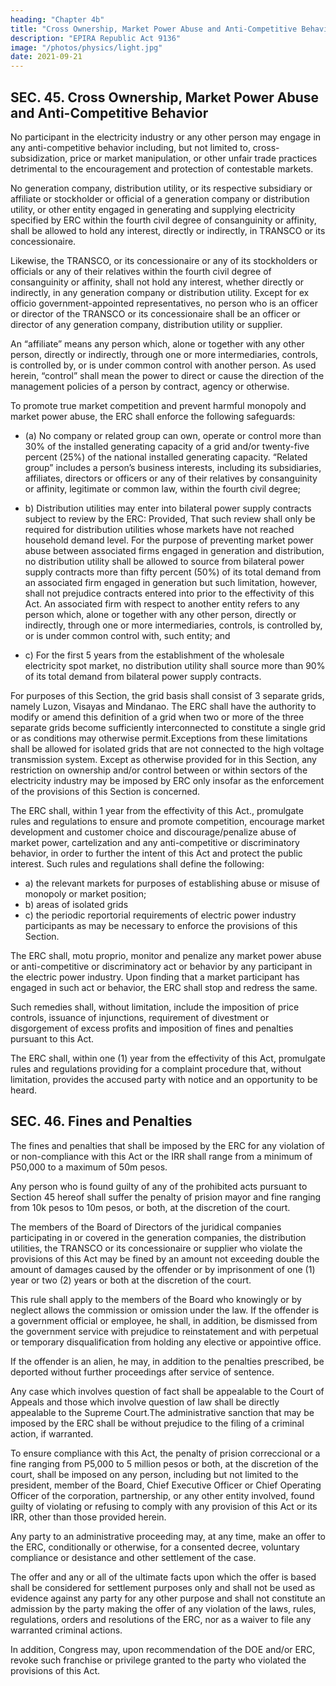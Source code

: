 ```yaml
---
heading: "Chapter 4b"
title: "Cross Ownership, Market Power Abuse and Anti-Competitive Behavior"
description: "EPIRA Republic Act 9136"
image: "/photos/physics/light.jpg"
date: 2021-09-21
---
```



## SEC. 45. Cross Ownership, Market Power Abuse and Anti-Competitive Behavior

No participant in the electricity industry or any other person may engage in any anti-competitive behavior including, but
not limited to, cross-subsidization, price or market manipulation, or other unfair trade practices detrimental
to the encouragement and protection of contestable markets.

No generation company, distribution utility, or its respective subsidiary or affiliate or stockholder or official of a generation company or distribution utility, or other entity engaged in generating and supplying electricity specified by ERC within the fourth civil degree of consanguinity or affinity, shall be allowed to hold any interest, directly or indirectly, in TRANSCO or its concessionaire. 

Likewise, the TRANSCO, or its concessionaire or any of its stockholders or officials or any of their relatives within the fourth civil degree of consanguinity or affinity, shall not hold any interest, whether directly or indirectly, in any generation company or distribution utility. Except for ex officio government-appointed representatives, no person who is an officer or director of the TRANSCO or its concessionaire shall be an officer or director of any generation company, distribution utility or supplier.

An “affiliate” means any person which, alone or together with any other person, directly or indirectly, through one or more intermediaries, controls, is controlled by, or is under common control with another person. As used herein, “control” shall mean the power to direct or cause the direction of the management policies of a person by contract, agency or otherwise.

To promote true market competition and prevent harmful monopoly and market power abuse, the
ERC shall enforce the following safeguards:

- (a) No company or related group can own, operate or control more than 30% of the installed generating capacity of a grid and/or twenty-five percent (25%) of the national installed generating capacity. “Related group” includes a person’s business interests,
including its subsidiaries, affiliates, directors or officers or any of their relatives by
consanguinity or affinity, legitimate or common law, within the fourth civil degree;

- b) Distribution utilities may enter into bilateral power supply contracts subject to review by the ERC: Provided, That such review shall only be required for distribution utilities whose markets have not reached household demand level. For the purpose of preventing market power abuse between associated firms engaged in generation and distribution, no distribution
utility shall be allowed to source from bilateral power supply contracts more than fifty percent
(50%) of its total demand from an associated firm engaged in generation but such limitation,
however, shall not prejudice contracts entered into prior to the effectivity of this Act. An
associated firm with respect to another entity refers to any person which, alone or together
with any other person, directly or indirectly, through one or more intermediaries, controls, is
controlled by, or is under common control with, such entity; and

- c) For the first 5 years from the establishment of the wholesale electricity spot market, no distribution utility shall source more than 90% of its total demand from bilateral power supply contracts.

For purposes of this Section, the grid basis shall consist of 3 separate grids, namely Luzon, Visayas and Mindanao. The ERC shall have the authority to modify or amend this definition of a grid when two or more of the three separate grids become sufficiently interconnected to constitute a single grid or as conditions may otherwise permit.Exceptions from these limitations shall be allowed for isolated grids that are not connected to the high voltage transmission system. Except as otherwise provided for in this Section, any restriction on ownership and/or control between or within sectors of the electricity industry may be imposed by ERC only insofar as the enforcement of the provisions of this Section is concerned.

The ERC shall, within 1 year from the effectivity of this Act., promulgate rules and regulations to ensure and promote competition, encourage market development and customer choice and discourage/penalize abuse of market power, cartelization and any anti-competitive or discriminatory behavior, in order to further the intent of this Act and protect the public interest. Such rules and regulations shall define the following:

- a) the relevant markets for purposes of establishing abuse or misuse of monopoly or market position;
- b) areas of isolated grids
- c) the periodic reportorial requirements of electric power industry participants as may be necessary to enforce the provisions of this Section.

The ERC shall, motu proprio, monitor and penalize any market power abuse or anti-competitive or discriminatory act or behavior by any participant in the electric power industry. Upon finding that a market participant has engaged in such act or behavior, the ERC shall stop and redress the same. 

Such remedies shall, without limitation, include the imposition of price controls, issuance of injunctions, requirement of divestment or disgorgement of excess profits and imposition of fines and penalties pursuant to this Act.

The ERC shall, within one (1) year from the effectivity of this Act, promulgate rules and regulations providing for a complaint procedure that, without limitation, provides the accused party with notice and an opportunity to be heard.



## SEC. 46. Fines and Penalties

The fines and penalties that shall be imposed by the ERC for any violation of or non-compliance with this Act or the IRR shall range from a minimum of P50,000 to a maximum of 50m pesos.

Any person who is found guilty of any of the prohibited acts pursuant to Section 45 hereof shall suffer the penalty of prision mayor and fine ranging from 10k pesos to 10m pesos, or both, at the discretion of the court.

The members of the Board of Directors of the juridical companies participating in or covered in the generation companies, the distribution utilities, the TRANSCO or its concessionaire or supplier who violate the provisions of this Act may be fined by an amount not exceeding double the amount of damages caused by the offender or by imprisonment of one (1) year or two (2) years or both at the discretion of the court. 

This rule shall apply to the members of the Board who knowingly or by neglect allows the commission or omission under the law.
If the offender is a government official or employee, he shall, in addition, be dismissed from the
government service with prejudice to reinstatement and with perpetual or temporary disqualification from
holding any elective or appointive office.

If the offender is an alien, he may, in addition to the penalties prescribed, be deported without further proceedings after service of sentence.

Any case which involves question of fact shall be appealable to the Court of Appeals and those which involve question of law shall be directly appealable to the Supreme Court.The administrative sanction that may be imposed by the ERC shall be without prejudice to the filing of a criminal action, if warranted.

To ensure compliance with this Act, the penalty of prision correccional or a fine ranging from P5,000 to 5 million pesos or both, at the discretion of the court, shall be imposed on any person, including but not limited to the president, member of the Board, Chief Executive Officer or Chief Operating Officer of the corporation, partnership, or any other entity
involved, found guilty of violating or refusing to comply with any provision of this Act or its IRR, other
than those provided herein.

Any party to an administrative proceeding may, at any time, make an offer to the ERC, conditionally or otherwise, for a consented decree, voluntary compliance or desistance and other settlement of the case. 

The offer and any or all of the ultimate facts upon which the offer is based shall be considered for settlement purposes only and shall not be used as evidence against any party for any other purpose and shall not constitute an admission by the party making the offer of any violation of the laws, rules, regulations, orders and resolutions of the ERC, nor as a waiver to file any warranted criminal actions. 

In addition, Congress may, upon recommendation of the DOE and/or ERC, revoke such franchise or privilege granted to the party who violated the provisions of this Act.

